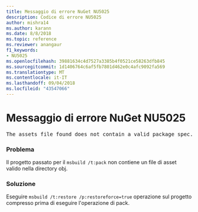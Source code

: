 ```yaml
---
title: Messaggio di errore NuGet NU5025
description: Codice di errore NU5025
author: mishra14
ms.author: karann
ms.date: 8/8/2018
ms.topic: reference
ms.reviewer: anangaur
f1_keywords:
- NU5025
ms.openlocfilehash: 39881634c4d7527a3385b4f0521ce58263dfb845
ms.sourcegitcommit: 1d1406764c6af5fb7801d462e0c4afc9092fa569
ms.translationtype: MT
ms.contentlocale: it-IT
ms.lasthandoff: 09/04/2018
ms.locfileid: "43547066"
---
```

# <a name="nuget-error-nu5025"></a>Messaggio di errore NuGet NU5025
<pre>The assets file found does not contain a valid package spec. Try restoring the project again. The location of the assets file is F:\project\obj\project.assets.json.</pre>

### <a name="issue"></a>Problema

Il progetto passato per il `msbuild /t:pack` non contiene un file di asset valido nella directory obj.


### <a name="solution"></a>Soluzione

Eseguire `msbuild /t:restore /p:restoreforce=true` operazione sul progetto compresso prima di eseguire l'operazione di pack.

